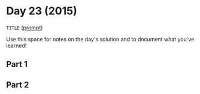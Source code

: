 # Day 23 (2015)

`TITLE` ([prompt](https://adventofcode.com/2015/day/23))

Use this space for notes on the day's solution and to document what you've learned!

## Part 1

## Part 2

